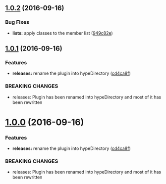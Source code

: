 <a name="1.0.2"></a>
## [1.0.2](https://github.com/hypeJunction/Elgg-hypeDirectory/compare/1.0.1...v1.0.2) (2016-09-16)


### Bug Fixes

* **lists:** apply classes to the member list ([949c82e](https://github.com/hypeJunction/Elgg-hypeDirectory/commit/949c82e))



<a name="1.0.1"></a>
## [1.0.1](https://github.com/hypeJunction/Elgg-hypeDirectory/compare/1.0.0...v1.0.1) (2016-09-16)


### Features

* **releases:** rename the plugin into hypeDirectory ([cd4ca8f](https://github.com/hypeJunction/Elgg-hypeDirectory/commit/cd4ca8f))


### BREAKING CHANGES

* releases: Plugin has been renamed into hypeDirectory and most of it has been
rewritten



<a name="1.0.0"></a>
# [1.0.0](https://github.com/hypeJunction/Elgg-hypeDirectory/compare/1.0.0...v1.0.0) (2016-09-16)


### Features

* **releases:** rename the plugin into hypeDirectory ([cd4ca8f](https://github.com/hypeJunction/Elgg-hypeDirectory/commit/cd4ca8f))


### BREAKING CHANGES

* releases: Plugin has been renamed into hypeDirectory and most of it has been
rewritten



